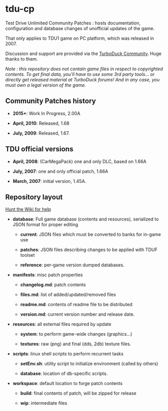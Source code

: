 # tdu-cp
Test Drive Unlimited Community Patches : hosts documentation, configuration and database changes of unofficial updates of the game.

That only applies to TDU1 game on PC platform, which was released in 2007.

Discussion and support are provided via the [TurboDuck Community](http://forum.turboduck.net/forums/51-tdu-mod-shop). Huge thanks to them.

*Note : this repository does not contain game files in respect to copyrighted contents. To get final data, you'll have to use some 3rd party tools... or directly get released material at TurboDuck forums! And in any case, you must own a legal version of the game.*

## Community Patches history

- **2015+**: Work In Progress, 2.00A

- **April, 2010**: Released, 1.68

- **July, 2009**: Released, 1.67.

## TDU official versions

- **April, 2008**: (CarMegaPack) one and only DLC, based on 1.66A

- **July, 2007**: one and only official patch, 1.66A

- **March, 2007**: initial version, 1.45A.

## Repository layout

[Hunt the Wiki for help](https://github.com/djey47/tdu-cp/wiki)

- **database**: Full game database (contents and resources), serialized to JSON format for proper editing

    - **current**: JSON files which must be converted to banks for in-game use
    
    - **patches**: JSON files describing changes to be applied with TDUF toolset

    - **reference**: per-game version dumped databases.

- **manifests**: misc patch properties

    - **changelog.md**: patch contents

    - **files.md**: list of added/updated/removed files
    
    - **readme.md**: contents of readme file to be distributed

    - **version.md**: current version number and release date.
  
- **resources**: all external files required by update

    - **system**: to perform game-wide changes (graphics...)

    - **textures**: raw (png) and final (dds, 2db) texture files.

- **scripts**: linux shell scripts to perform recurrent tasks

    - **setEnv.sh**: utility script to initialize environment (called by others)
    
    - **database**: location of db-specific scripts.

- **workspace**: default location to forge patch contents

    - **build**: final contents of patch, will be zipped for release
    
    - **wip**: intermediate files
    
        
    
    
